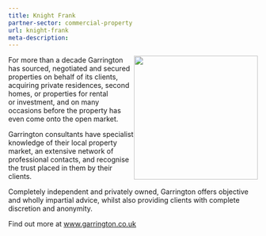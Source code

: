 ```yaml
---
title: Knight Frank
partner-sector: commercial-property
url: knight-frank
meta-description:
---
```


<p><img alt="" src="//clarity-strategies.github.io/ie-uploads/about/Garrington_RGB_250px.jpg" style="float:right; height:250px; width:250px" />For more than a decade Garrington has sourced, negotiated and secured properties on behalf of its clients, acquiring private residences, second homes, or properties for rental or&nbsp;investment, and on many occasions before the property has even come onto the open market.</p><p>Garrington consultants have specialist knowledge of their local property market, an extensive network of professional contacts, and recognise the trust placed in them by their clients.</p><p>Completely independent and privately owned, Garrington offers objective and wholly impartial advice, whilst also providing clients with complete discretion and anonymity.</p><p>Find out more at&nbsp;<a href="http://www.garrington.co.uk" target="_blank">www.garrington.co.uk</a></p>